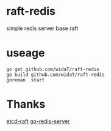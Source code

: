 # raft-redis

simple redis server base raft


# useage
    go get github.com/widaT/raft-redis
    go build github.com/widaT/raft-redis
    goreman  start

# Thanks

[etcd-raft](https://github.com/coreos/etcd/tree/master/raft)
[go-redis-server](https://github.com/docker/go-redis-server)
